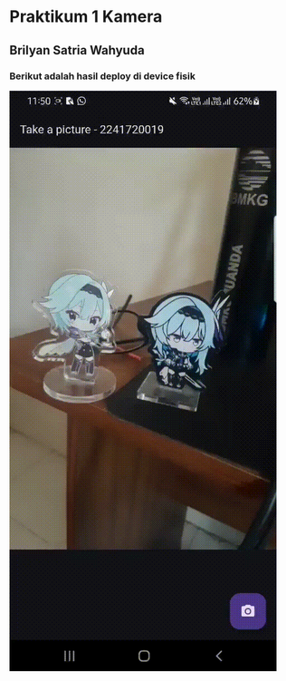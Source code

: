 # Praktikum 1 Kamera
## Brilyan Satria Wahyuda
### Berikut adalah hasil deploy di device fisik
![Hasil Deploy](prak1.gif)